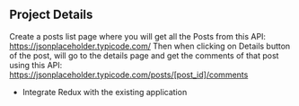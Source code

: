 ## Project Details

Create a posts list page where you will get all the Posts from this API: https://jsonplaceholder.typicode.com/
Then when clicking on Details button of the post, will go to the details page and get the comments of that post using this API: https://jsonplaceholder.typicode.com/posts/[post_id]/comments

+ Integrate Redux with the existing application
